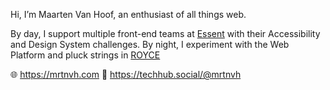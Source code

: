 Hi, I’m Maarten Van Hoof, an enthusiast of all things web.

By day, I support multiple front-end teams at [Essent](https://essent.nl/) with their Accessibility and Design System challenges.
By night, I experiment with the Web Platform and pluck strings in [ROYCE](https://roycetheband.com)

🌐 https://mrtnvh.com
🐘 https://techhub.social/@mrtnvh
